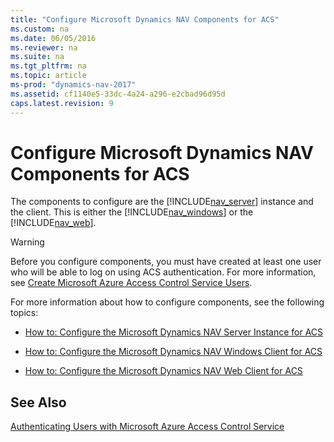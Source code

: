 ```yaml
---
title: "Configure Microsoft Dynamics NAV Components for ACS"
ms.custom: na
ms.date: 06/05/2016
ms.reviewer: na
ms.suite: na
ms.tgt_pltfrm: na
ms.topic: article
ms-prod: "dynamics-nav-2017"
ms.assetid: cf1140e5-33dc-4a24-a296-e2cbad96d95d
caps.latest.revision: 9
---
```

# Configure Microsoft Dynamics NAV Components for ACS
The components to configure are the [!INCLUDE[nav_server](includes/nav_server_md.md)] instance and the client. This is either the [!INCLUDE[nav_windows](includes/nav_windows_md.md)] or the [!INCLUDE[nav_web](includes/nav_web_md.md)].  
  
> [!WARNING]  
>  Before you configure components, you must have created at least one user who will be able to log on using ACS authentication. For more information, see [Create Microsoft Azure Access Control Service Users](Create-Microsoft-Azure-Access-Control-Service-Users.md).  
  
 For more information about how to configure components, see the following topics:  
  
-   [How to: Configure the Microsoft Dynamics NAV Server Instance for ACS](How-to--Configure%20the%20Microsoft%20Dynamics%20NAV%20Server%20Instance%20for%20ACS.md)  
  
-   [How to: Configure the Microsoft Dynamics NAV Windows Client for ACS](How-to--Configure%20the%20Microsoft%20Dynamics%20NAV%20Windows%20Client%20for%20ACS.md)  
  
-   [How to: Configure the Microsoft Dynamics NAV Web Client for ACS](How-to--Configure%20the%20Microsoft%20Dynamics%20NAV%20Web%20Client%20for%20ACS.md)  
  
## See Also  
 [Authenticating Users with Microsoft Azure Access Control Service](Authenticating-Users-with-Microsoft-Azure-Access-Control-Service.md)